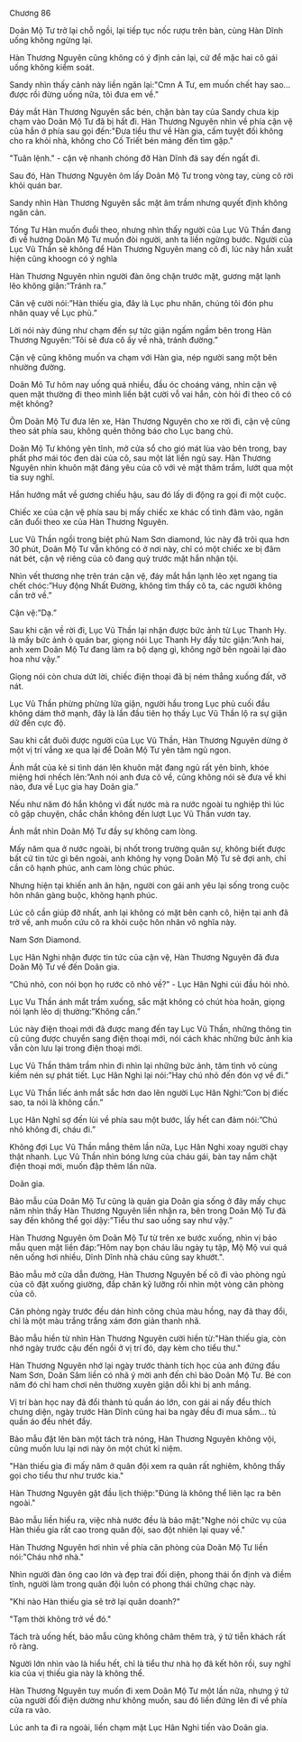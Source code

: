 




Chương 86


Doãn Mộ Tư trở lại chỗ ngồi, lại tiếp tục nốc rượu trên bàn, cùng Hàn Dĩnh uống không ngừng lại.

Hàn Thương Nguyên cũng không có ý định cản lại, cứ để mặc hai cô gái uống không kiểm soát.

Sandy nhìn thấy cảnh này liền ngăn lại:"Cmn A Tư, em muốn chết hay sao… được rồi đừng uống nữa, tôi đưa em về."

Đáy mắt Hàn Thương Nguyên sắc bén, chặn bàn tay của Sandy chưa kịp chạm vào Doãn Mộ Tư đã bị hất đi. Hàn Thương Nguyên nhìn về phía cận vệ của hắn ở phía sau gọi đến:"Đưa tiểu thư về Hàn gia, cấm tuyệt đối không cho ra khỏi nhà, không cho Cố Triết bén mảng đến tìm gặp."

"Tuân lệnh." - cận vệ nhanh chóng đỡ Hàn Dĩnh đã say đến ngất đi.

Sau đó, Hàn Thương Nguyên ôm lấy Doãn Mộ Tư trong vòng tay, cùng cô rời khỏi quán bar.

Sandy nhìn Hàn Thương Nguyên sắc mặt âm trầm nhưng quyết định không ngăn cản.

Tống Tư Hàn muốn đuổi theo, nhưng nhìn thấy người của Lục Vũ Thần đang đi về hướng Doãn Mộ Tư muốn đòi người, anh ta liền ngừng bước. Người của Lục Vũ Thần sẽ không để Hàn Thương Nguyên mang cô đi, lúc này hắn xuất hiện cũng khoogn có ý nghĩa

Hàn Thương Nguyên nhìn người đàn ông chặn trước mặt, gương mặt lạnh lẽo không giận:”Tránh ra.”

Cân vệ cười nói:”Hàn thiếu gia, đây là Lục phu nhân, chúng tôi đón phu nhân quay về Lục phủ.”

Lời nói này đúng như chạm đến sự tức giận ngấm ngầm bên trong Hàn Thương Nguyên:”Tôi sẽ đưa cô ấy về nhà, tránh đường.”

Cận vệ cũng không muốn va chạm với Hàn gia, nép người sang một bên nhường đường.

Doãn Mô Tư hôm nay uống quá nhiều, đầu óc choáng váng, nhìn cận vệ quen mặt thường đi theo mình liền bật cười vỗ vai hắn, còn hỏi đi theo cô có mệt không?

Ôm Doãn Mộ Tư đưa lên xe, Hàn Thương Nguyên cho xe rời đi, cận vệ cũng theo sát phía sau, không quên thông báo cho Lục bang chủ.

Doãn Mộ Tư không yên tĩnh, mở cửa sổ cho gió mát lùa vào bên trong, bay phất phơ mái tóc đen dài của cô, sau một lát liền ngủ say. Hàn Thương Nguyên nhìn khuôn mặt đáng yêu của cô với vẻ mặt thâm trầm, lướt qua một tia suy nghĩ.

Hắn hướng mắt về gương chiếu hậu, sau đó lấy di động ra gọi đi một cuộc.

Chiếc xe của cận vệ phía sau bị mấy chiếc xe khác cố tình đâm vào, ngăn căn đuổi theo xe của Hàn Thương Nguyên.

Luc Vũ Thần ngồi trong biệt phủ Nam Sơn diamond, lúc này đã trôi qua hơn 30 phút, Doãn Mộ Tư vẫn không có ở nơi này, chỉ có một chiếc xe bị đâm nát bét, cận vệ riêng của cô đang quỳ trước mặt hắn nhận tội.

Nhìn vết thương nhẹ trên trán cận vệ, đáy mắt hắn lạnh lẽo xẹt ngang tia chết chóc:”Huy động Nhất Đường, không tìm thấy cô ta, các người không cần trở về.”

Cận vệ:”Dạ.”

Sau khi cận về rời đi, Lục Vũ Thần lại nhận được bức ảnh từ Lục Thanh Hy. là mấy bức ảnh ỏ quán bar, giọng nói Lục Thanh Hy đầy tức giận:”Anh hai, anh xem Doãn Mộ Tư đang làm ra bộ dạng gì, không ngờ bên ngoài lại đào hoa như vậy.”

Giọng nói còn chưa dứt lời, chiếc điện thoại đã bị ném thẳng xuống đất, vỡ nát.

Lục Vũ Thần phừng phừng lửa giận, người hầu trong Lục phủ cuối đầu không dám thở mạnh, đây là lần đầu tiên họ thấy Lục Vũ Thần lộ ra sự giận dữ đến cực độ.

Sau khi cắt đuôi được người của Lục Vũ Thần, Hàn Thương Nguyên dừng ở một vị trí vắng xe qua lại để Doãn Mộ Tư yên tâm ngủ ngon.

Ánh mắt của kẻ si tình dán lên khuôn mặt đang ngủ rất yên bình, khóe miệng hơi nhếch lên:”Anh nói anh đưa cô về, cũng không nói sẽ đưa về khi nào, đưa về Lục gia hay Doãn gia.”

Nếu như năm đó hắn không vì đất nước mà ra nước ngoài tu nghiệp thì lúc cô gặp chuyện, chắc chắn không đến lượt Lục Vũ Thần vươn tay.

Ánh mắt nhìn Doãn Mộ Tư đầy sự không cam lòng.

Mấy năm qua ở nước ngoài, bị nhốt trong trường quân sự, không biết được bất cứ tin tức gì bên ngoài, anh không hy vọng Doãn Mộ Tư sẽ đợi anh, chỉ cần cô hạnh phúc, anh cam lòng chúc phúc.

Nhưng hiện tại khiến anh ân hận, người con gái anh yêu lại sống trong cuộc hôn nhân gàng buộc, không hạnh phúc.

Lúc cô cần giúp đỡ nhất, anh lại không có mặt bên cạnh cô, hiện tại anh đã trờ về, anh muốn cứu cô ra khỏi cuộc hôn nhân vô nghĩa này.

Nam Sơn Diamond.

Lục Hân Nghi nhận được tin tức của cận vệ, Hàn Thương Nguyên đã đưa Doãn Mộ Tư về đến Doãn gia.

“Chú nhỏ, con nói bọn họ rước cô nhỏ về?” - Lục Hân Nghi cúi đầu hỏi nhỏ.

Lục Vu Thần ánh mắt trầm xuống, sắc mặt không có chút hòa hoãn, giọng nói lạnh lẽo dị thường:”Không cần.”

Lúc này điện thoại mới đã được mang đến tay Lục Vũ Thần, những thông tin cũ cũng được chuyển sang điện thoại mới, nói cách khác những bức ảnh kia vẫn còn lưu lại trong điện thoại mới.

Lục Vũ Thần thâm trầm nhìn đi nhìn lại những bức ảnh, tâm tình vô cùng kiềm nén sự phát tiết. Lục Hân Nghi lại nói:”Hay chú nhỏ đến đón vợ về đi.”

Lục Vũ Thần liếc ánh mắt sắc hơn dao lên người Lục Hân Nghi:”Con bị điếc sao, ta nói là không cần.”

Lục Hân Nghĩ sợ đến lùi về phía sau một bước, lấy hết can đảm nói:”Chú nhỏ không đi, cháu đi.”

Không đợi Lục Vũ Thần mắng thêm lần nữa, Lục Hân Nghi xoay người chạy thật nhanh. Lục Vũ Thần nhìn bóng lưng của cháu gái, bàn tay nắm chặt điện thoại mới, muốn đập thêm lần nữa.

Doãn gia.

Bảo mẫu của Doãn Mộ Tư cũng là quản gia Doãn gia sống ở đây mấy chục năm nhìn thấy Hàn Thương Nguyên liền nhận ra, bên trong Doãn Mộ Tư đã say đến không thể gọi dậy:”Tiểu thư sao uống say như vậy.”

Hàn Thương Nguyên ôm Doãn Mộ Tư từ trên xe bước xuống, nhìn vị bảo mẫu quen mặt liền đáp:”Hôm nay bọn cháu lâu ngày tụ tập, Mộ Mộ vui quá nên uống hơi nhiều, Dĩnh Dĩnh nhà cháu cũng say khướt.".

Bảo mẫu mở cửa dẫn đường, Hàn Thương Nguyên bế cô đi vào phòng ngủ của cô đặt xuống giường, đắp chăn kỹ lưỡng rồi nhìn một vòng căn phòng của cô.

Căn phòng ngày trước đều dán hình công chúa màu hồng, nay đã thay đổi, chỉ là một màu trắng trắng xám đơn giản thanh nhã.

Bảo mẫu hiền từ nhìn Hàn Thương Nguyên cười hiền từ:"Hàn thiếu gia, còn nhớ ngày trước cậu đến ngồi ở vị trí đó, dạy kèm cho tiểu thư."

Hàn Thương Nguyên nhớ lại ngày trước thành tích học của anh đứng đầu Nam Sơn, Doãn Sâm liền có nhã ý mời anh đến chỉ bảo Doãn Mộ Tư. Bé con năm đó chỉ ham chơi nên thường xuyên giận dỗi khi bị anh mắng.

Vị trí bàn học nay đã đổi thành tủ quần áo lớn, con gái ai nấy đều thích chưng diện, ngày trước Hàn Dĩnh cũng hai ba ngày đều đi mua sắm… tủ quần áo đều nhét đầy.

Bảo mẫu đặt lên bàn một tách trà nóng, Hàn Thương Nguyên không vội, cũng muốn lưu lại nơi này ôn một chút kỉ niệm.

"Hàn thiếu gia đi mấy năm ở quân đội xem ra quản rất nghiêm, không thấy gọi cho tiểu thư như trước kia."

Hàn Thương Nguyên gật đầu lịch thiệp:"Đúng là không thể liên lạc ra bên ngoài."

Bảo mẫu liền hiểu ra, việc nhà nước đều là bảo mật:"Nghe nói chức vụ của Hàn thiếu gia rất cao trong quân đội, sao đột nhiên lại quay về."

Hàn Thương Nguyên hơi nhìn về phía căn phòng của Doãn Mộ Tư liền nói:"Cháu nhớ nhà."

Nhìn người đàn ông cao lớn và đẹp trai đối diện, phong thái ổn định và điềm tĩnh, người làm trong quân đội luôn có phong thái chững chạc này.

"Khi nào Hàn thiếu gia sẽ trở lại quân doanh?"

"Tạm thời không trở về đó."

Tách trà uống hết, bảo mẫu cũng không châm thêm trà, ý tứ tiễn khách rất rõ ràng.

Người lớn nhìn vào là hiểu hết, chỉ là tiểu thư nhà họ đã kết hôn rồi, suy nghĩ kia của vị thiếu gia này là không thể.

Hàn Thương Nguyên tuy muốn đi xem Doãn Mộ Tư một lần nữa, nhưng ý tứ của người đối điện dường như không muốn, sau đó liền đứng lên đi về phía cửa ra vào.

Lúc anh ta đi ra ngoài, liền chạm mặt Lục Hân Nghi tiến vào Doãn gia.




